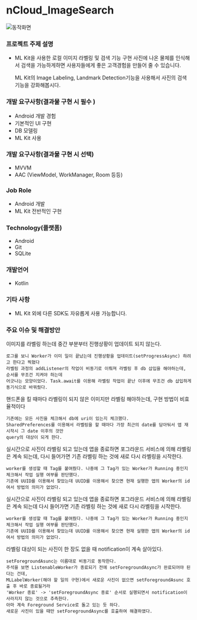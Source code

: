 # nCloud_ImageSearch



![동작화면](./nCloud_ImageSearch.gif)


### 프로젝트 주제 설명

- ML Kit을 사용한 로컬 이미지 라벨링 및 검색 기능 구현
사진에 나온 물체를 인식해서 검색을 가능하게하면
사용자들에게 좋은 고객경험을 만들어 줄 수 있습니다.

    ML Kit의 Image Labeling, Landmark Detection기능을 사용해서 사진의 검색 기능을 강화해봅시다.

### 개발 요구사항(결과물 구현 시 필수 )

- Android 개발 경험
- 기본적인 UI 구현
- DB 모델링
- ML Kit 사용

### 개발 요구사항(결과물 구현 시 선택)

- MVVM
- AAC (ViewModel, WorkManager, Room 등등)

### Job Role
- Android 개발
- ML Kit 전반적인 구현

### Technology(플랫폼)
- Android
- Git
- SQLite

### 개발언어
- Kotlin

### 기타 사항
- ML Kit 외에 다른 SDK도 자유롭게 사용 가능합니다.

### 주요 이슈 및 해결방안
이미지를 라벨링 하는데 중간 부분부터 진행상황이 업데이트 되지 않는다.
~~~
로그를 보니 Worker가 이미 일이 끝났는데 진행상황을 업데이트(setProgressAsync) 하려고 한다고 찍혔다
라벨링 과정의 addListener의 작업이 비동기로 이뤄져 라벨링 후 db 삽입을 해야하는데, 순서를 무조건 지켜야 하는데
어긋나는 모양이었다. Task.await를 이용해 라벨링 작업이 끝난 이후에 무조건 db 삽입하게 동기식으로 바꿔줬다.
~~~

핸드폰을 킬 때마다 라벨링이 되지 않은 이미지만 라벨링 해야하는데, 구현 방법이 비효율적이다
~~~
기존에는 모든 사진을 체크해서 db에 uri이 있는지 체크했다.
SharedPreferences를 이용해서 라벨링을 할 때마다 가장 최근의 date를 담아둬서 앱 재시작시 그 date 이후의 것만
query의 대상이 되게 한다.
~~~

실시간으로 사진이 라벨링 되고 있는데 앱을 종료하면 포그라운드 서비스에 의해 라벨링은 계속 되는데,
다시 들어가면 기존 라벨링 하는 것에 새로 다시 라벨링을 시작한다.
~~~
worker를 생성할 때 Tag를 붙여줬다. 나중에 그 Tag가 있는 Worker가 Running 중인지 체크해서 작업 실행 여부를 판단했다.
기존에 UUID를 이용해서 찾았는데 UUID를 이용해서 찾으면 현재 실행한 앱의 Worker의 id여서 방법의 의미가 없었다.
~~~

실시간으로 사진이 라벨링 되고 있는데 앱을 종료하면 포그라운드 서비스에 의해 라벨링은 계속 되는데 
다시 들어가면 기존 라벨링 하는 것에 새로 다시 라벨링을 시작한다.
~~~
worker를 생성할 때 Tag를 붙여줬다. 나중에 그 Tag가 있는 Worker가 Running 중인지 체크해서 작업 실행 여부를 판단했다.
기존에 UUID를 이용해서 찾았는데 UUID를 이용해서 찾으면 현재 실행한 앱의 Worker의 id여서 방법의 의미가 없었다.
~~~

라벨링 대상이 되는 사진이 한 장도 없을 때 notification이 계속 살아있다.
~~~
setForegroundAsunc는 이름대로 비동기로 동작한다.
주석을 보면 ListenableWorker가 종료되기 전에 setForegroundAsync가 완료되어야 된다는 건데, 
MLLabelWorker(해야 할 일의 구현)에서 새로운 사진이 없으면 setForegroundAsunc 호출 후 바로 종료될거라 
'Worker 종료' -> 'setForegroundAsync 종료' 순서로 실행되면서 notification이 사라지지 않는 것으로 추측한다. 
아마 계속 Foreground Service로 돌고 있는 듯 하다.
새로운 사진이 있을 때만 setForegroundAsync를 호출하여 해결하였다.
~~~

